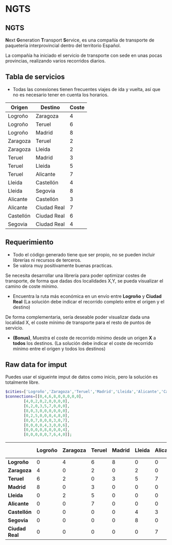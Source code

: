 # NGTS


## NGTS
**N**ext **G**eneration **T**ransport **S**ervice, es una compañía de transporte de paquetería interprovincial dentro del territorio Español.

La compañía ha iniciado el servicio de transporte con sede en unas pocas provincias, realizando varios recorridos diarios.

## Tabla de servicios
* Todas las conexiones tienen frecuentes viajes de ida y vuelta, así que no es necesario tener en cuenta los horarios.

| Origen | Destino |  Coste |
| ------ | ------ | ------ |
| Logroño	| Zaragoza    | 4 |
| Logroño	| Teruel      | 6 |
| Logroño	| Madrid      | 8 |
| Zaragoza  | Teruel      | 2 |
| Zaragoza  | Lleida      | 2 |
| Teruel    | Madrid      | 3 |
| Teruel    | Lleida      | 5 |
| Teruel    | Alicante    | 7 |
| Lleida    | Castellón   | 4 |
| Lleida    | Segovia     | 8 |
| Alicante  | Castellón   | 3 |
| Alicante  | Ciudad Real | 7 |
| Castellón | Ciudad Real | 6 |
| Segovia   | Ciudad Real | 4 |

## Requerimiento

* Todo el código generado tiene que ser propio, no se pueden incluir librerías ni recursos de terceros.
* Se valora muy positivamente buenas practicas.

 Se necesita desarrollar una librería para poder optimizar costes de transporte, de forma que
 dadas dos localidades X,Y, se pueda visualizar el camino de coste mínimo.

 * Encuentra la ruta más económica en un envío entre **Logroño** y **Ciudad Real** (La solución debe indicar el recorrido completo entre el origen y el destino)

 De forma complementaria, sería deseable poder visualizar dada una localidad X, el coste mínimo de transporte para el resto de puntos de servicio.

 * **(Bonus)**, Muestra el coste de recorrido mínimo desde un origen **X** a **todos** los destinos. (La solución debe indicar el coste de recorrido mínimo entre el origen y todos los destinos)


## Raw data for imput

Puedes usar el sigueinte imput de datos como inicio, pero la solución es totalmente libre.

```php
$cities=['Logroño','Zaragoza','Teruel','Madrid','Lleida','Alicante','Castellón','Segovia','Ciudad Real'];
$connections=[[0,4,6,8,0,0,0,0,0],
        [4,0,2,0,2,0,0,0,0],
        [6,2,0,3,5,7,0,0,0],
        [8,0,3,0,0,0,0,0,0],
        [0,2,5,0,0,0,4,8,0],
        [0,0,7,0,0,0,3,0,7],
        [0,0,0,0,4,3,0,0,6],
        [0,0,0,0,8,0,0,0,4],
        [0,0,0,0,0,7,6,4,0]];
```


|  | Logroño | Zaragoza | Teruel | Madrid | Lleida | Alicante | Castellón | Segovia | Ciudad Real |
| ------ | ------ | ------ | ------ | ------ | ------ | ------ | ------ | ------ | ------ |
| **Logroño** | 0 | 4 | 6 | 8 | 0 | 0 | 0 | 0 | 0 |
| **Zaragoza** | 4 | 0 | 2 | 0 | 2 | 0 | 0 | 0 | 0 |
| **Teruel** | 6 | 2 | 0 | 3 | 5 | 7 | 0 | 0 | 0 |
| **Madrid** | 8 | 0 | 3 | 0 | 0 | 0 | 0 | 0 | 0 |
| **Lleida** | 0 | 2 | 5 | 0 | 0 | 0 | 4 | 8 | 0 |
| **Alicante** | 0 | 0 | 7 | 0 | 0 | 0 | 3 | 0 | 7 |
| **Castellón** | 0 | 0 | 0 | 0 | 4 | 3 | 0 | 0 | 6 |
| **Segovia** | 0 | 0 | 0 | 0 | 8 | 0 | 0 | 0 | 4 |
| **Ciudad Real** | 0 | 0 | 0 | 0 | 0 | 7 | 6 | 4 | 0 |
